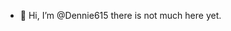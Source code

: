 - 👋 Hi, I’m @Dennie615
there is not much here yet.
<!---
Dennie615/Dennie615 is a ✨ special ✨ repository because its `README.md` (this file) appears on your GitHub profile.
You can click the Preview link to take a look at your changes.
--->

